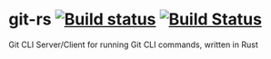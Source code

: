 # git-rs [![Build status](https://ci.appveyor.com/api/projects/status/ihobma4nbgtwaayq/branch/master?svg=true)](https://ci.appveyor.com/project/GitKraken/git-rs/branch/master) [![Build Status](https://travis-ci.org/Axosoft/git-rs.svg?branch=master)](https://travis-ci.org/Axosoft/git-rs)
Git CLI Server/Client for running Git CLI commands, written in Rust

